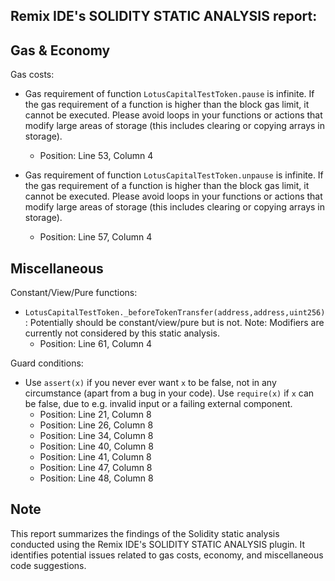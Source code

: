## Remix IDE's SOLIDITY STATIC ANALYSIS report:

## Gas & Economy

Gas costs:

- Gas requirement of function `LotusCapitalTestToken.pause` is infinite. If the gas requirement of a function is higher than the block gas limit, it cannot be executed. Please avoid loops in your functions or actions that modify large areas of storage (this includes clearing or copying arrays in storage).
  - Position: Line 53, Column 4

- Gas requirement of function `LotusCapitalTestToken.unpause` is infinite. If the gas requirement of a function is higher than the block gas limit, it cannot be executed. Please avoid loops in your functions or actions that modify large areas of storage (this includes clearing or copying arrays in storage).
  - Position: Line 57, Column 4

## Miscellaneous

Constant/View/Pure functions:

- `LotusCapitalTestToken._beforeTokenTransfer(address,address,uint256)`: Potentially should be constant/view/pure but is not. Note: Modifiers are currently not considered by this static analysis.
  - Position: Line 61, Column 4

Guard conditions:

- Use `assert(x)` if you never ever want `x` to be false, not in any circumstance (apart from a bug in your code). Use `require(x)` if `x` can be false, due to e.g. invalid input or a failing external component.
  - Position: Line 21, Column 8
  - Position: Line 26, Column 8
  - Position: Line 34, Column 8
  - Position: Line 40, Column 8
  - Position: Line 41, Column 8
  - Position: Line 47, Column 8
  - Position: Line 48, Column 8

## Note

This report summarizes the findings of the Solidity static analysis conducted using the Remix IDE's SOLIDITY STATIC ANALYSIS plugin. It identifies potential issues related to gas costs, economy, and miscellaneous code suggestions.
